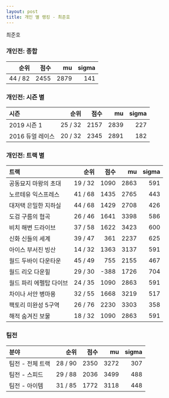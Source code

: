 ```yaml
---
layout: post
title: 개인 별 랭킹 - 최준호
---
```


최준호

### 개인전: 종합

| 순위 | 점수 | mu | sigma |
|---:|---:|---:|---:|
| 44 / 82 | 2455 | 2879 | 141 |

### 개인전: 시즌 별

| 시즌 | 순위 | 점수 | mu | sigma |
|:---|---:|---:|---:|---:|
| 2019 시즌 1 | 25 / 32 | 2157 | 2839 | 227 |
| 2016 듀얼 레이스 | 20 / 32 | 2345 | 2891 | 182 |

### 개인전: 트랙 별

| 트랙 | 순위 | 점수 | mu | sigma |
|:---|---:|---:|---:|---:|
| 공동묘지 마왕의 초대 | 19 / 32 | 1090 | 2863 | 591 |
| 노르테유 익스프레스 | 41 / 68 | 1435 | 2765 | 443 |
| 대저택 은밀한 지하실 | 44 / 68 | 1429 | 2708 | 426 |
| 도검 구름의 협곡 | 26 / 46 | 1641 | 3398 | 586 |
| 비치 해변 드라이브 | 37 / 58 | 1622 | 3423 | 600 |
| 신화 신들의 세계 | 39 / 47 | 361 | 2237 | 625 |
| 아이스 부서진 빙산 | 14 / 32 | 1363 | 3137 | 591 |
| 월드 두바이 다운타운 | 45 / 49 | 755 | 2155 | 467 |
| 월드 리오 다운힐 | 29 / 30 | -388 | 1726 | 704 |
| 월드 파리 에펠탑 다이브 | 24 / 35 | 1090 | 2863 | 591 |
| 차이나 서안 병마용 | 32 / 55 | 1668 | 3219 | 517 |
| 팩토리 미완성 5구역 | 26 / 76 | 2230 | 3303 | 358 |
| 해적 숨겨진 보물 | 18 / 32 | 1090 | 2863 | 591 |

### 팀전

| 분야 | 순위 | 점수 | mu | sigma |
|:---|---:|---:|---:|---:|
| 팀전 - 전체 트랙 | 28 / 90 | 2350 | 3272 | 307 |
| 팀전 - 스피드 | 29 / 88 | 2036 | 3499 | 488 |
| 팀전 - 아이템 | 31 / 85 | 1772 | 3118 | 448 |
